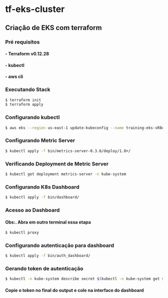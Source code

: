 # tf-eks-cluster

## Criação de EKS com terraform

### Pré requisitos

#### - Terraform v0.12.28
#### - kubectl
#### - aws cli

### Executando Stack
```sh
$ terraform init
$ terraform apply
```
### Configurando kubectl
```sh
$ aws eks --region us-east-1 update-kubeconfig --name training-eks-sR8eLIil
```
### Configurando Metric Server
```sh
$ kubectl apply -f bin/metrics-server-0.3.6/deploy/1.8+/
```
### Verificando Deployment de Metric Server
```sh
$ kubectl get deployment metrics-server -n kube-system
```
### Configurando K8s Dashboard
```sh
$ kubectl apply -f bin/dashboard/
```
### Acesso ao Dashboard
#### Obs:. Abra em outro terminal essa etapa
```sh
$ kubectl proxy
```
### Configurando autenticação para dashboard
```sh
$ kubectl apply -f bin/auth_dashboard/
```
### Gerando token de autenticação
```sh
$ kubectl -n kube-system describe secret $(kubectl -n kube-system get secret | grep service-controller-token | awk '{print $1}')
```
#### Copie o token no final do output e cole na interface do dashboard


